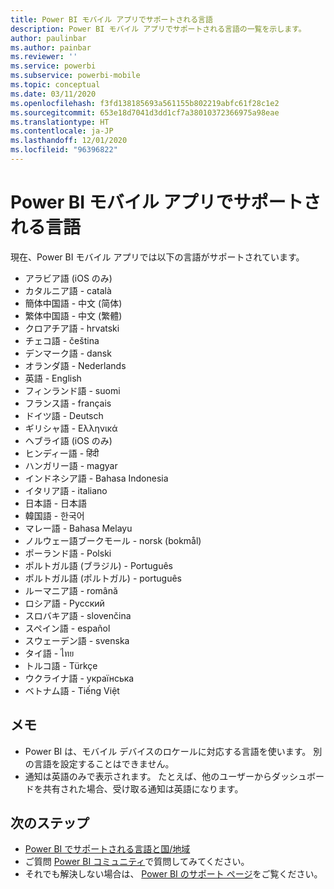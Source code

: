 ```yaml
---
title: Power BI モバイル アプリでサポートされる言語
description: Power BI モバイル アプリでサポートされる言語の一覧を示します。
author: paulinbar
ms.author: painbar
ms.reviewer: ''
ms.service: powerbi
ms.subservice: powerbi-mobile
ms.topic: conceptual
ms.date: 03/11/2020
ms.openlocfilehash: f3fd138185693a561155b802219abfc61f28c1e2
ms.sourcegitcommit: 653e18d7041d3dd1cf7a38010372366975a98eae
ms.translationtype: HT
ms.contentlocale: ja-JP
ms.lasthandoff: 12/01/2020
ms.locfileid: "96396822"
---
```

# <a name="supported-languages-in-the-power-bi-mobile-apps"></a>Power BI モバイル アプリでサポートされる言語
現在、Power BI モバイル アプリでは以下の言語がサポートされています。

* アラビア語 (iOS のみ)
* カタルニア語 - català
* 簡体中国語 - 中文 (简体)
* 繁体中国語 - 中文 (繁體)
* クロアチア語 - hrvatski
* チェコ語 - čeština
* デンマーク語 - dansk
* オランダ語 - Nederlands
* 英語 - English
* フィンランド語 - suomi
* フランス語 - français
* ドイツ語 - Deutsch
* ギリシャ語 - Ελληνικά
* ヘブライ語 (iOS のみ)
* ヒンディー語 - हिंदी
* ハンガリー語 - magyar
* インドネシア語 - Bahasa Indonesia
* イタリア語 - italiano
* 日本語 - 日本語
* 韓国語 - 한국어
* マレー語 - Bahasa Melayu
* ノルウェー語ブークモール - norsk (bokmål)
* ポーランド語 - Polski
* ポルトガル語 (ブラジル) - Português
* ポルトガル語 (ポルトガル) - português
* ルーマニア語 - română
* ロシア語 - Русский
* スロバキア語 - slovenčina
* スペイン語 - español
* スウェーデン語 - svenska
* タイ語 - ไทย
* トルコ語 - Türkçe
* ウクライナ語 - українська
* ベトナム語 - Tiếng Việt

## <a name="notes"></a>メモ
* Power BI は、モバイル デバイスのロケールに対応する言語を使います。 別の言語を設定することはできません。
* 通知は英語のみで表示されます。 たとえば、他のユーザーからダッシュボードを共有された場合、受け取る通知は英語になります。 

## <a name="next-steps"></a>次のステップ
* [Power BI でサポートされる言語と国/地域](../../fundamentals/supported-languages-countries-regions.md)
* ご質問 [Power BI コミュニティ](https://community.powerbi.com/)で質問してみてください。
* それでも解決しない場合は、 [Power BI のサポート ページ](https://powerbi.microsoft.com/support/)をご覧ください。
